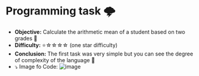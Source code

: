 # Programming task 🌩️

- **Objective:** Calculate the arithmetic mean of a student based on two grades 🧠
- **Difficulty:** ⭐☆☆☆☆ (one star difficulty)
- **Conclusion:** The first task was very simple but you can see the degree of complexity of the language 🌱
- ⤵ Image fo Code:
![image](https://user-images.githubusercontent.com/119816215/210404328-7f1356ef-2d07-4c94-9b39-54eede8bd8ad.png)




